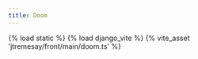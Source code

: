 ```yaml
---
title: Doom
---
```

{% load static %}
{% load django_vite %}
{% vite_asset 'jtremesay/front/main/doom.ts' %}

<div class="doom" data-wad-url="{% static 'jtremesay/doom/doom1.wad' %}"></div>
